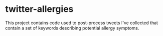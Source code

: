 # twitter-allergies

This project contains code used to post-process tweets I've collected that contain a set of keywords describing potential allergy symptoms.
